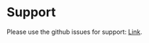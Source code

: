 # Support

Please use the github issues for support: [Link](https://github.com/eli32-vlc/censorshipbypassguide).
